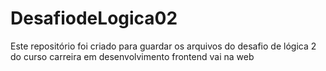 # DesafiodeLogica02
 Este repositório foi criado para guardar os arquivos do desafio de lógica 2 do curso carreira em desenvolvimento frontend vai na web
